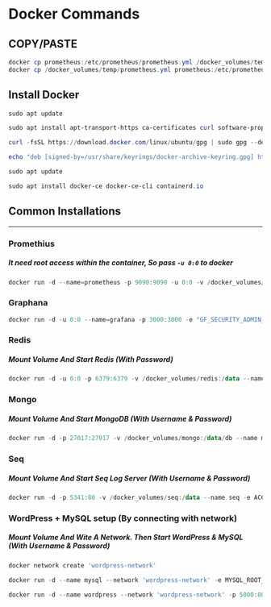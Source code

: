 # Docker Commands

## COPY/PASTE
```powershell
docker cp prometheus:/etc/prometheus/prometheus.yml /docker_volumes/temp/prometheus.yml
docker cp /docker_volumes/temp/prometheus.yml prometheus:/etc/prometheus/prometheus.yml 
```

## Install Docker
```powershell
sudo apt update
```
```powershell
sudo apt install apt-transport-https ca-certificates curl software-properties-common
```
```powershell
curl -fsSL https://download.docker.com/linux/ubuntu/gpg | sudo gpg --dearmor -o /usr/share/keyrings/docker-archive-keyring.gpg
```
```powershell
echo "deb [signed-by=/usr/share/keyrings/docker-archive-keyring.gpg] https://download.docker.com/linux/ubuntu $(lsb_release -cs) stable" | sudo tee /etc/apt/sources.list.d/docker.list > /dev/null
```
```powershell
sudo apt update
```
```powershell
sudo apt install docker-ce docker-ce-cli containerd.io
```

## Common Installations

<hr/>

### Promethius
##### It need root access within the container, So pass `-u 0:0` to docker
```powershell
docker run -d --name=prometheus -p 9090:9090 -u 0:0 -v /docker_volumes/prometheus:/opt/bitnami/prometheus/data bitnami/prometheus
```


### Graphana
```powershell
docker run -d -u 0:0 --name=grafana -p 3000:3000 -e "GF_SECURITY_ADMIN_USER=root" -e "GF_SECURITY_ADMIN_PASSWORD=*****" -v /docker_volumes/grafana:/var/lib/grafana grafana/grafana
```

### Redis
##### Mount Volume And Start Redis (With Password)

```powershell
docker run -d -u 0:0 -p 6379:6379 -v /docker_volumes/redis:/data --name 'redis' redis redis-server --requirepass '****'
```

### Mongo
##### Mount Volume And Start MongoDB (With Username & Password)

```powershell
docker run -d -p 27017:27017 -v /docker_volumes/mongo:/data/db --name mongodb -e MONGO_INITDB_ROOT_USERNAME='root' -e MONGO_INITDB_ROOT_PASSWORD='*****' mongo
```

### Seq
##### Mount Volume And Start Seq Log Server (With Username & Password)

```powershell
docker run -d -p 5341:80 -v /docker_volumes/seq:/data --name seq -e ACCEPT_EULA=Y -e SEQ_FIRSTRUN_ADMINUSERNAME='root' -e SEQ_FIRSTRUN_ADMINPASSWORDHASH="$(echo '*****' | docker run --rm -i datalust/seq config hash)" datalust/seq
```

### WordPress + MySQL setup (By connecting with network)
##### Mount Volume And Wite A Network. Then Start WordPress & MySQL (With Username & Password)

```powershell
docker network create 'wordpress-network'

docker run -d --name mysql --network 'wordpress-network' -e MYSQL_ROOT_PASSWORD='*******' -e MYSQL_DATABASE='wordpress' -e MYSQL_USER='wordpressuser' -e MYSQL_PASSWORD='*******' -v /docker_volumes/mysql:/var/lib/mysql mysql

docker run -d --name wordpress --network 'wordpress-network' -p 5000:80 -e WORDPRESS_DB_HOST='mysql' -e WORDPRESS_DB_USER='wordpressuser' -e WORDPRESS_DB_PASSWORD='*******' -e WORDPRESS_DB_NAME='wordpress' -v /docker_volumes/wordpress:/var/www/html wordpress
```
